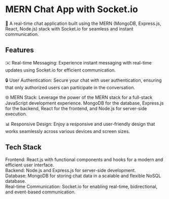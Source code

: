 # MERN Chat App with Socket.io  

🚀 A real-time chat application built using the MERN (MongoDB, Express.js, React, Node.js) stack with Socket.io for seamless and instant communication.
                
## Features  

✉️ Real-time Messaging: Experience instant messaging with real-time updates using Socket.io for efficient communication.
        
🔒 User Authentication: Secure your chat with user authentication, ensuring that only authorized users can participate in the conversation.
        
🌐 MERN Stack: Leverage the power of the MERN stack for a full-stack JavaScript development experience. MongoDB for the database, Express.js for the backend, React for the frontend, and Node.js for server-side execution.
        
📊 Responsive Design: Enjoy a responsive and user-friendly design that works seamlessly across various devices and screen sizes.

## Tech Stack         

Frontend: React.js with functional components and hooks for a modern and efficient user interface.  
Backend: Node.js and Express.js for server-side development.  
Database: MongoDB for storing chat data in a scalable and flexible NoSQL database.  
Real-time Communication: Socket.io for enabling real-time, bidirectional, and event-based communication.      
